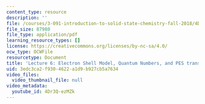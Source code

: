 ```yaml
---
content_type: resource
description: ''
file: /courses/3-091-introduction-to-solid-state-chemistry-fall-2018/4Dr3Q-ezMZk_transcript.pdf
file_size: 87980
file_type: application/pdf
learning_resource_types: []
license: https://creativecommons.org/licenses/by-nc-sa/4.0/
ocw_type: OCWFile
resourcetype: Document
title: 'Lecture 6: Electron Shell Model, Quantum Numbers, and PES transcript'
uid: 3edc3ca2-f930-4622-a1d9-b927cb5a7634
video_files:
  video_thumbnail_file: null
video_metadata:
  youtube_id: 4Dr3Q-ezMZk
---
```

